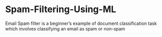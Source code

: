 # Spam-Filtering-Using-ML
Email Spam filter is a beginner’s example of document classification task which involves classifying an email as spam or non-spam
